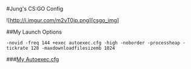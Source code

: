#Jung's CS:GO Config

![http://i.imgur.com/m2vT0jp.png][csgo_img]

[csgo_img]:http://i.imgur.com/m2vT0jp.png

##My Launch Options
```
-novid -freq 144 +exec autoexec.cfg -high -noborder -processheap -tickrate 128 -maxdownloadfilesizemb 1024
```

###[My Autoexec.cfg](https://github.com/jung3o/Jung3o/tree/master/csgo/autoexec.cfg)
